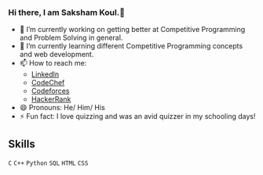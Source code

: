 ### Hi there, I am Saksham Koul.👋

- 🔭 I’m currently working on getting better at Competitive Programming and Problem Solving in general.
- 🌱 I’m currently learning different Competitive Programming concepts and web development.
- 📫 How to reach me:
    * [LinkedIn](https://www.linkedin.com/in/saksham-koul-aaa481205/)
    * [CodeChef](https://www.codechef.com/users/skoul2001)
    * [Codeforces](https://codeforces.com/profile/skoul20) 
    * [HackerRank](https://www.hackerrank.com/sakshamkoul2001)
- 😄 Pronouns: He/ Him/ His
- ⚡ Fun fact: I love quizzing and was an avid quizzer in my schooling days!


## Skills
`C` `C++` `Python` `SQL` `HTML` `CSS`
